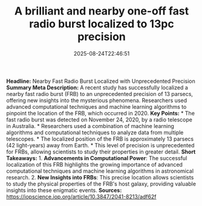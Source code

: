 ﻿---
title: "A brilliant and nearby one-off fast radio burst localized to 13pc precision"
date: "2025-08-24T22:46:51"
category: "Markets"
summary: ""
slug: "a brilliant and nearby oneoff fast radio burst localized to "
source_urls:
  - "https://iopscience.iop.org/article/10.3847/2041-8213/adf62f"
seo:
  title: "A brilliant and nearby one-off fast radio burst localized to 13pc precision | Hash n Hedge"
  description: ""
  keywords: ["news", "markets", "brief"]
---
**Headline:** Nearby Fast Radio Burst Localized with Unprecedented Precision  **Summary Meta Description:** A recent study has successfully localized a nearby fast radio burst (FRB) to an unprecedented precision of 13 parsecs, offering new insights into the mysterious phenomena. Researchers used advanced computational techniques and machine learning algorithms to pinpoint the location of the FRB, which occurred in 2020.  **Key Points:**  * The fast radio burst was detected on November 24, 2020, by a radio telescope in Australia. * Researchers used a combination of machine learning algorithms and computational techniques to analyze data from multiple telescopes. * The localized position of the FRB is approximately 13 parsecs (42 light-years) away from Earth. * This level of precision is unprecedented for FRBs, allowing scientists to study their properties in greater detail.  **Short Takeaways:**  1. **Advancements in Computational Power**: The successful localization of this FRB highlights the growing importance of advanced computational techniques and machine learning algorithms in astronomical research. 2. **New Insights into FRBs**: This precise location allows scientists to study the physical properties of the FRB's host galaxy, providing valuable insights into these enigmatic events.  **Sources:** https://iopscience.iop.org/article/10.3847/2041-8213/adf62f 
